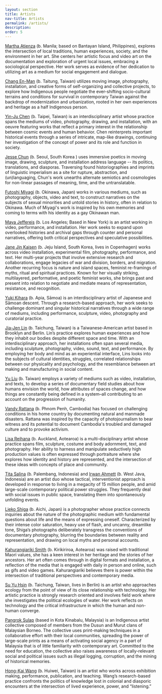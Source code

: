 ```yaml
---
layout: section
title: Artists
nav-title: Artists
permalink: /artists/
description:
order: 5
---
```


[Martha Atienza](https://www.marthaatienza.com/www.marthaatienza.com/home.html) (b. Manila; based on Bantayan Island, Philippines), explores the intersection of local traditions, human experiences, society, and the environment in her art. She centers her artistic focus and video art on the documentation and exploration of urgent local issues, embracing a sociological perspective. Her work serves as evidence of her dedication to utilizing art as a medium for social engagement and dialogue.

[Chang En-Man](https://amaan286.blogspot.com/p/short-cv.html) (b. Taitung, Taiwan) utilizes moving image, photography, installation, and creative forms of self-organizing and collective projects, to explore how Indigenous people negotiate the ever-shifting socio-cultural terrains and conditions for survival in contemporary Taiwan against the backdrop of modernization and urbanization, rooted in her own experiences and heritage as a half Indigenous person.

[Yin-Ju Chen](http://www.yinjuchen.com/) (b. Taipei, Taiwan) is an interdisciplinary artist whose practice spans the mediums of video, photography, drawing, and installation, with an oeuvre featuring works that reflect a primary interest in the relationship between cosmic events and human behavior. Chen reinterprets important historical events through a series of intricate, map-like drawings, continuing her investigation of the concept of power and its role and function in society.

[Jesse Chun](https://www.jessechun.com/) (b. Seoul, South Korea ) uses immersive poetics in moving image, drawing, sculpture, and installation address language -- its politics, translations, and diasporas. Traversing found historiographies and imprints of linguistic imperialism as a site for rupture, abstraction, and (un)languaging, Chun's work unearths alternate semiotics and cosmologies for non-linear passages of meaning, time, and the untranslatable.

[Futoshi Miyagi](https://fmiyagi.com/) (b. Okinawa, Japan) works in various mediums, such as photography, objects, video and text, to construct narratives on the subjects of sexual minorities and untold stories in history, often in relation to Okinawa. Much of Miyagi's work is inspired by his own memories and coming to terms with his identity as a gay Okinawan man.

[Maya Jeffereis](https://mayajeffereis.com/Front-page)  (b. Los Angeles; Based in New York) is an artist working in video, performance, and installation. Her work seeks to expand upon overlooked histories and archival gaps through counter and personal narratives, offering both critical perspectives and speculative possibilities.

[Jane Jin Kaisen](https://janejinkaisen.com/) (b. Jeju Island, South Korea, lives in Copenhagen) works across video installation, experimental film, photography, performance, and text. Her multi-year projects that involve extensive research and collaborations, engage legacies of war and division, borders, and migration. Another recurring focus is nature and island spaces, feminist re-framings of myths, ritual and spiritual practices. Known for her visually striking, multilayered, performative, and poetic feminist works, she brings past and present into relation to negotiate and mediate means of representation, resistance, and recognition.

[Yuki Kihara](https://yukikihara.ws/) (b. Apia, Sāmoa) is an interdisciplinary artist of Japanese and Sāmoan descent. Through a research-based approach, her work seeks to challenge dominant and singular historical narratives through a wide range of mediums, including performance, sculpture, video, photography and curatorial practice.

[Jia-Jen Lin](https://jiajenlin.info/) (b. Taichung, Taiwan) is a Taiwanese-American artist based in Brooklyn and Berlin. Lin’s practice explores human experiences and how they inhabit our bodies despite different space and time. With an interdisciplinary approach, her installations often span several media, including sculpture, photography, video, sound, text, and performance. By employing her body and mind as an experiential interface, Lins looks into the subjects of cultural identities, struggles, correlated relationships between our physicality and psychology, and the resemblance between art making and manufacturing in social content.

[Yu Liu](https://liu-yu.net/) (b. Taiwan) employs a variety of mediums such as video, installation, and texts, to develop a series of documentary field studies about how humans envision the world, how attributes of spaces change, and how things are constantly being defined in a system–all contributing to an account on the progression of humanity.

[Vandy Rattana](https://vandyrattana.com/) (b. Phnom Penh, Cambodia) has focused on challenging conditions in his home country by documenting natural and manmade disasters. Rattana was inspired by the capacity of photojournalism to bear witness and its potential to document Cambodia's troubled and damaged culture and to provoke activism.

[Lisa Reihana](https://www.lisareihana.com/) (b. Auckland, Aotearoa) is a multi-disciplinary artist whose practice spans film, sculpture, costume and body adornment, text, and photography. Her ability to harness and manipulate seductively high production values is often expressed through portraiture where she explores how identity and history are represented, and the intersection of these ideas with concepts of place and community.

[Tita Salina](https://titasalina.com/) (b. Palembang, Indonesia) and [Irwan Ahmett](https://blindspotgallery.com/artist/irwan-ahmett-tita-salina/) (b. West Java, Indonesia) are an artist duo whose tactical, interventionist approach is developed in response to living in a megacity of 15 million people, and amid large-scale contemporary political power struggles. They frequently deal with social issues in public space, translating them into spontaneously unfolding events.

[Lieko Shiga](https://www.liekoshiga.com/) (b. Aichi, Japan) is a photographer whose practice connects inquiries about the nature of the photographic medium with fundamental questions about life and the means of expressing oneself. Characterized by their intense color saturation, heavy use of flash, and uncanny, dreamlike tone, Shiga’s photographs deliberately transgress the conventions of documentary photography, blurring the boundaries between reality and representation, and drawing on local myths and personal accounts.

[Kahurangiariki Smith](https://kahurangiarikismith.wixsite.com/website) (b. Kirikiriroa, Aotearoa) was raised with traditional Maori values, she has a keen interest in her heritage and the stories of her ancestors. Her art often comes through in digital formats and installation, a reflection of the media that is engaged with daily in person and online, such as gifs and video games. Kahurangiariki believes there is power within the intersection of traditional perspectives and contemporary media.

[Su Yu Hsin](https://www.suyuhsin.net/) (b. Taichung, Taiwan, lives in Berlin) is an artist who approaches ecology from the point of view of its close relationship with technology. Her artistic practice is strongly research oriented and involves field work where she investigates the political ecologies of water. Her work reflects on technology and the critical infrastructure in which the human and non-human converge.

[Pangrok Sulap](https://pangroksulap.com/) (based in Kota Kinabalu, Malaysia) is an Indigenous artist collective composed of members from the Dusun and Murut clans of Malaysian Borneo. The collective uses print-making techniques in a collaborative effort with their local communities, spreading the power of large-scale prints as a means of activating social agency in a part of Malaysia that is of little familiarity with contemporary art. Committed to the need for education, the collective also raises awareness of locally-relevant social and political issues such as illegal logging, corruption, and the mining of historical memories.

[Hong-Kai Wang](https://www.w-h-k.net/) (b. Huiwei, Taiwan) is an artist who works across exhibition making, performance, publication, and teaching. Wang’s research-based practice confronts the politics of knowledge lost in colonial and diasporic encounters at the intersection of lived experience, power, and “listening.”